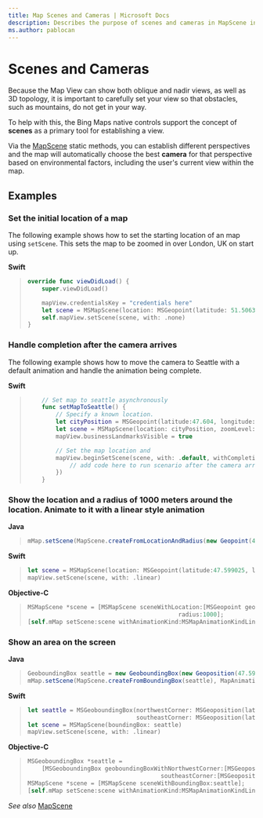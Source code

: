 ```yaml
---
title: Map Scenes and Cameras | Microsoft Docs
description: Describes the purpose of scenes and cameras in MapScene in BingMaps and provides examples of setting the initial location and showing an area on a map.
ms.author: pablocan
---
```


# Scenes and Cameras

Because the Map View can show both oblique and nadir views, as well as 3D topology, it is important to carefully set your view so that
obstacles, such as mountains, do not get in your way.

To help with this, the Bing Maps native controls support the concept of **scenes** as a primary tool for establishing a view.

Via the [MapScene](../map-control-api/MapScene-class.md) static methods, you can establish
different perspectives and the map will automatically choose the best **camera** for that perspective based on environmental factors,
including the user's current view within the map.

## Examples

### Set the initial location of a map

The following example shows how to set the starting location of an map using `setScene`. This sets the map to be zoomed in over London, UK
on start up.

**Swift**

>```swift
> override func viewDidLoad() {
>     super.viewDidLoad()
>
>     mapView.credentialsKey = "credentials here"
>     let scene = MSMapScene(location: MSGeopoint(latitude: 51.50632, -0.12714), zoomLevel: 10))
>     self.mapView.setScene(scene, with: .none)
> }
>```

### Handle completion after the camera arrives

The following example shows how to move the camera to Seattle with a default animation and handle the animation being complete.

**Swift**

>```swift
>     // Set map to seattle asynchronously
>     func setMapToSeattle() {
>         // Specify a known location.
>         let cityPosition = MSGeopoint(latitude:47.604, longitude:-122.329)
>         let scene = MSMapScene(location: cityPosition, zoomLevel: 12)
>         mapView.businessLandmarksVisible = true
>
>         // Set the map location and
>         mapView.beginSetScene(scene, with: .default, withCompletionCallback: {_ in
>             // add code here to run scenario after the camera arrives at your destination
>         })
>     }
>```

### Show the location and a radius of 1000 meters around the location. Animate to it with a linear style animation

**Java**

>```java
> mMap.setScene(MapScene.createFromLocationAndRadius(new Geopoint(47.599025, -122.339901), 1000), MapAnimationKind.LINEAR);
>```
>

**Swift**

>```swift
> let scene = MSMapScene(location: MSGeopoint(latitude:47.599025, longitude:-122.339901), radius:1000);
> mapView.setScene(scene, with: .linear)
>```

**Objective-C**

>```objectivec
> MSMapScene *scene = [MSMapScene sceneWithLocation:[MSGeopoint geopointWithLatitude:47.599025 longitude:-122.339901]
>                                            radius:1000];
> [self.mMap setScene:scene withAnimationKind:MSMapAnimationKindLinear]
>```

### Show an area on the screen

**Java**

>```java
> GeoboundingBox seattle = new GeoboundingBox(new Geoposition(47.599025, -122.339901), new Geoposition(47.589908, -122.313251));
> mMap.setScene(MapScene.createFromBoundingBox(seattle), MapAnimationKind.LINEAR);
>```

**Swift**

>```swift
> let seattle = MSGeoboundingBox(northwestCorner: MSGeoposition(latitude:47.599025, longitude:-122.339901),
>                                southeastCorner: MSGeoposition(latitude:47.589908, longitude:-122.313251))
> let scene = MSMapScene(boundingBox: seattle)
> mapView.setScene(scene, with: .linear)
>```

**Objective-C**

>```objectivec
> MSGeoboundingBox *seattle =
>     [MSGeoboundingBox geoboundingBoxWithNorthwestCorner:[MSGeoposition geopositionWithLatitude:47.599025 longitude:-122.339901]
>                                       southeastCorner:[MSGeoposition geopositionWithLatitude:47.589908 longitude:-122.313251]];
> MSMapScene *scene = [MSMapScene sceneWithBoundingBox:seattle];
> [self.mMap setScene:scene withAnimationKind:MSMapAnimationKindLinear];
>```

_See also_
[MapScene](../map-control-api/MapScene-class.md)
